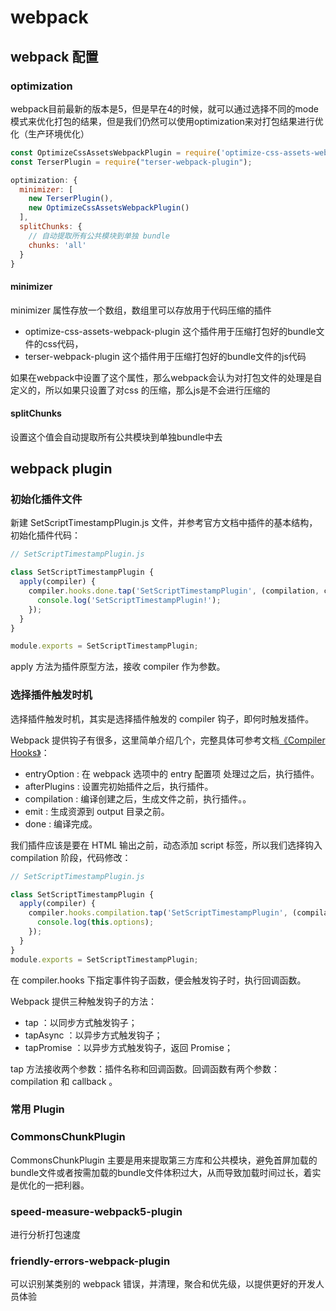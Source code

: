 # webpack

## webpack 配置

### optimization

webpack目前最新的版本是5，但是早在4的时候，就可以通过选择不同的mode模式来优化打包的结果，但是我们仍然可以使用optimization来对打包结果进行优化（生产环境优化）

```js
const OptimizeCssAssetsWebpackPlugin = require('optimize-css-assets-webpack-plugin')
const TerserPlugin = require("terser-webpack-plugin");

optimization: {
  minimizer: [
    new TerserPlugin(),
    new OptimizeCssAssetsWebpackPlugin()
  ],
  splitChunks: {
    // 自动提取所有公共模块到单独 bundle
    chunks: 'all'
  }
}
```

#### minimizer

minimizer 属性存放一个数组，数组里可以存放用于代码压缩的插件

- optimize-css-assets-webpack-plugin 这个插件用于压缩打包好的bundle文件的css代码，
- terser-webpack-plugin 这个插件用于压缩打包好的bundle文件的js代码

如果在webpack中设置了这个属性，那么webpack会认为对打包文件的处理是自定义的，所以如果只设置了对css 的压缩，那么js是不会进行压缩的

#### splitChunks

设置这个值会自动提取所有公共模块到单独bundle中去


## webpack plugin

### 初始化插件文件

新建 SetScriptTimestampPlugin.js  文件，并参考官方文档中插件的基本结构，初始化插件代码：

```js
// SetScriptTimestampPlugin.js

class SetScriptTimestampPlugin {
  apply(compiler) {
    compiler.hooks.done.tap('SetScriptTimestampPlugin', (compilation, callback) => {
      console.log('SetScriptTimestampPlugin!');
    });
  }
}

module.exports = SetScriptTimestampPlugin;
```

apply 方法为插件原型方法，接收 compiler 作为参数。

### 选择插件触发时机

选择插件触发时机，其实是选择插件触发的 compiler 钩子，即何时触发插件。

Webpack 提供钩子有很多，这里简单介绍几个，完整具体可参考文档[《Compiler Hooks》](https://webpack.js.org/api/compiler-hooks/)：

- entryOption : 在 webpack 选项中的 entry 配置项 处理过之后，执行插件。
- afterPlugins : 设置完初始插件之后，执行插件。
- compilation : 编译创建之后，生成文件之前，执行插件。。
- emit : 生成资源到 output 目录之前。
- done : 编译完成。

我们插件应该是要在 HTML 输出之前，动态添加 script 标签，所以我们选择钩入 compilation 阶段，代码修改：

```js
// SetScriptTimestampPlugin.js

class SetScriptTimestampPlugin {
  apply(compiler) {
    compiler.hooks.compilation.tap('SetScriptTimestampPlugin', (compilation, callback) => {
      console.log(this.options);
    });
  }
}
module.exports = SetScriptTimestampPlugin;
```

在 compiler.hooks 下指定事件钩子函数，便会触发钩子时，执行回调函数。

Webpack 提供三种触发钩子的方法：

- tap ：以同步方式触发钩子；
- tapAsync ：以异步方式触发钩子；
- tapPromise ：以异步方式触发钩子，返回 Promise；

tap 方法接收两个参数：插件名称和回调函数。回调函数有两个参数： compilation 和 callback 。

### 常用 Plugin

### CommonsChunkPlugin

CommonsChunkPlugin 主要是用来提取第三方库和公共模块，避免首屏加载的bundle文件或者按需加载的bundle文件体积过大，从而导致加载时间过长，着实是优化的一把利器。

### speed-measure-webpack5-plugin

进行分析打包速度

### friendly-errors-webpack-plugin

可以识别某类别的 webpack 错误，并清理，聚合和优先级，以提供更好的开发人员体验

